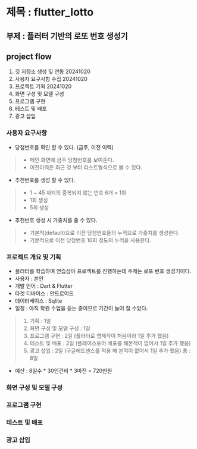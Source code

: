 # 제목 : flutter_lotto
## 부제 : 플러터 기반의 로또 번호 생성기

## project flow
1. 깃 저장소 생성 및 연동 20241020
2. 사용자 요구사항 수집 20241020
3. 프로젝트 기획 20241020
4. 화면 구성 및 모델 구성
5. 프로그램 구현
6. 테스트 및 배포
7. 광고 삽입

### 사용자 요구사항
- 당첨번호를 확인 할 수 있다. (금주, 이전 이력)
> - 메인 화면에 금주 당첨번호를 보여준다.
> - 이전이력은 최근 것 부터 리스트형식으로 볼 수 있다. 
- 추천번호를 생성 할 수 있다. 
> - 1 ~ 45 까지의 중복되지 않는 번호 6개 = 1회
> - 1회 생성
> - 5회 생성
- 추천번호 생성 시 가중치를 줄 수 있다.
> - 기본적(default)으로 이전 당첨번호들의 누적으로 가중치를 생성한다.
> - 기본적으로 이전 당첨번호 10회 정도의 누적을 사용한다.

### 프로젝트 개요 및 기획
- 플러터를 학습하여 연습삼아 프로젝트를 진행하는데 주제는 로또 번호 생성기이다.
- 사용자 : 본인
- 개발 언어 : Dart & Flutter
- 타겟 디바이스 : 안드로이드
- 데이터베이스 : Sqlite
- 일정 : 아직 학원 수업을 듣는 중이므로 기간이 늘어 질 수있다.
> 1. 기획 : 1일
> 2. 화면 구성 및 모델 구성 : 1일
> 3. 프로그램 구현 : 2일 (플러터로 앱제작이 처음이라 1일 추가 했음)
> 4. 테스트 및 배포 : 2일 (플레이스토어 배포를 해본적이 없어서 1일 추가 했음)
> 5. 광고 삽입 : 2일 (구글에드센스를 적용 해 본적이 없어서 1일 추가 했음)
> 총 : 8일
- 예산 : 8일수 * 30인건비 * 3마진 = 720만원

### 화면 구성 및 모델 구성

### 프로그램 구현

### 테스트 및 배포

### 광고 삽입









